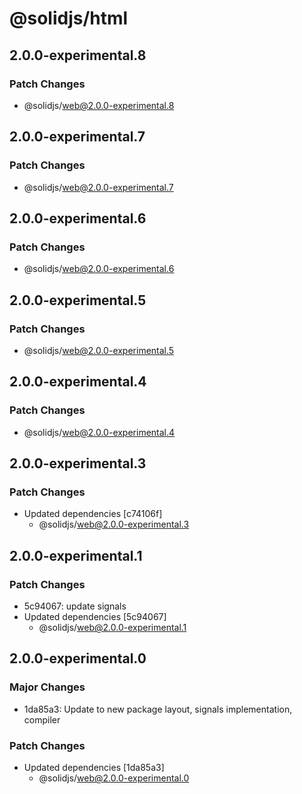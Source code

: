 # @solidjs/html

## 2.0.0-experimental.8

### Patch Changes

- @solidjs/web@2.0.0-experimental.8

## 2.0.0-experimental.7

### Patch Changes

- @solidjs/web@2.0.0-experimental.7

## 2.0.0-experimental.6

### Patch Changes

- @solidjs/web@2.0.0-experimental.6

## 2.0.0-experimental.5

### Patch Changes

- @solidjs/web@2.0.0-experimental.5

## 2.0.0-experimental.4

### Patch Changes

- @solidjs/web@2.0.0-experimental.4

## 2.0.0-experimental.3

### Patch Changes

- Updated dependencies [c74106f]
  - @solidjs/web@2.0.0-experimental.3

## 2.0.0-experimental.1

### Patch Changes

- 5c94067: update signals
- Updated dependencies [5c94067]
  - @solidjs/web@2.0.0-experimental.1

## 2.0.0-experimental.0

### Major Changes

- 1da85a3: Update to new package layout, signals implementation, compiler

### Patch Changes

- Updated dependencies [1da85a3]
  - @solidjs/web@2.0.0-experimental.0
